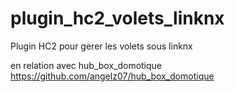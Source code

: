 plugin_hc2_volets_linknx
========================

Plugin HC2 pour gerer les volets sous linknx

en relation avec hub_box_domotique
https://github.com/angelz07/hub_box_domotique
